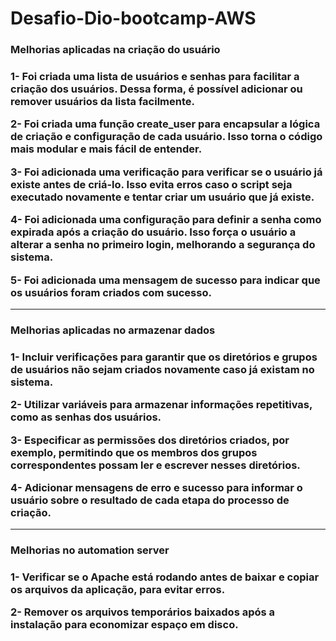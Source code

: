 # Desafio-Dio-bootcamp-AWS

<h3>Melhorias aplicadas na criação do usuário<h3>

1- Foi criada uma lista de usuários e senhas para facilitar a criação dos usuários. Dessa forma, é possível adicionar ou remover usuários da lista facilmente.

2- Foi criada uma função create_user para encapsular a lógica de criação e configuração de cada usuário. Isso torna o código mais modular e mais fácil de entender.

3- Foi adicionada uma verificação para verificar se o usuário já existe antes de criá-lo. Isso evita erros caso o script seja executado novamente e tentar criar um usuário que já existe.

4- Foi adicionada uma configuração para definir a senha como expirada após a criação do usuário. Isso força o usuário a alterar a senha no primeiro login, melhorando a segurança do sistema.

5- Foi adicionada uma mensagem de sucesso para indicar que os usuários foram criados com sucesso.


----------------------------------------------------------------------------------------------------------------------------------------------

<h3>Melhorias aplicadas no armazenar dados<h3>

1- Incluir verificações para garantir que os diretórios e grupos de usuários não sejam criados novamente caso já existam no sistema.

2- Utilizar variáveis para armazenar informações repetitivas, como as senhas dos usuários.

3- Especificar as permissões dos diretórios criados, por exemplo, permitindo que os membros dos grupos correspondentes possam ler e escrever nesses diretórios.

4- Adicionar mensagens de erro e sucesso para informar o usuário sobre o resultado de cada etapa do processo de criação.


----------------------------------------------------------------------------------------------------------------------------------------------

<h3>Melhorias no automation server<h3>

1- Verificar se o Apache está rodando antes de baixar e copiar os arquivos da aplicação, para evitar erros.

2- Remover os arquivos temporários baixados após a instalação para economizar espaço em disco.